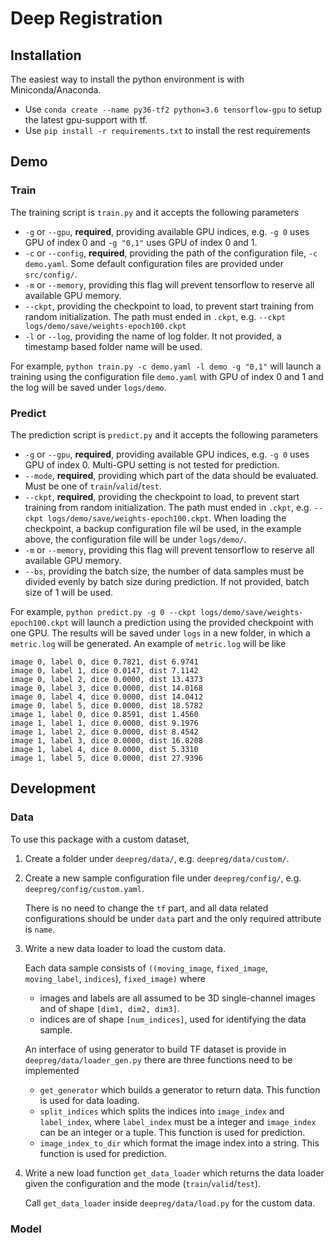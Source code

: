 # Deep Registration


## Installation

The easiest way to install the python environment is with Miniconda/Anaconda.
- Use `conda create --name py36-tf2 python=3.6 tensorflow-gpu` to setup the latest gpu-support with tf.
- Use `pip install -r requirements.txt` to install the rest requirements

## Demo

### Train

The training script is `train.py` and it accepts the following parameters
- `-g` or `--gpu`, **required**, providing available GPU indices, e.g. `-g 0` uses GPU of index 0 and `-g "0,1"` uses GPU of index 0 and 1.
- `-c` or `--config`, **required**, providing the path of the configuration file, `-c demo.yaml`. Some default configuration files are provided under `src/config/`.
- `-m` or `--memory`, providing this flag will prevent tensorflow to reserve all available GPU memory.
- `--ckpt`, providing the checkpoint to load, to prevent start training from random initialization. The path must ended in `.ckpt`, e.g. `--ckpt logs/demo/save/weights-epoch100.ckpt`
- `-l` or `--log`, providing the name of log folder. It not provided, a timestamp based folder name will be used.

For example, `python train.py -c demo.yaml -l demo -g "0,1"` will launch a training using the configuration file `demo.yaml` with GPU of index 0 and 1 and the log will be saved under `logs/demo`.

### Predict

The prediction script is `predict.py` and it accepts the following parameters
- `-g` or `--gpu`, **required**, providing available GPU indices, e.g. `-g 0` uses GPU of index 0. Multi-GPU setting is not tested for prediction.
- `--mode`, **required**, providing which part of the data should be evaluated. Must be one of `train`/`valid`/`test`.
- `--ckpt`, **required**, providing the checkpoint to load, to prevent start training from random initialization. The path must ended in `.ckpt`, e.g. `--ckpt logs/demo/save/weights-epoch100.ckpt`. When loading the checkpoint, a backup configuration file wil be used, in the example above, the configuration file will be under `logs/demo/`. 
- `-m` or `--memory`, providing this flag will prevent tensorflow to reserve all available GPU memory.
- `--bs`, providing the batch size, the number of data samples must be divided evenly by batch size during prediction. If not provided, batch size of 1 will be used.


For example, `python predict.py -g 0 --ckpt logs/demo/save/weights-epoch100.ckpt` will launch a prediction using the provided checkpoint with one GPU. The results will be saved under `logs` in a new folder, in which a `metric.log` will be generated. An example of `metric.log` will be like

```
image 0, label 0, dice 0.7821, dist 6.9741
image 0, label 1, dice 0.0147, dist 7.1142
image 0, label 2, dice 0.0000, dist 13.4373
image 0, label 3, dice 0.0000, dist 14.0168
image 0, label 4, dice 0.0000, dist 14.0412
image 0, label 5, dice 0.0000, dist 18.5782
image 1, label 0, dice 0.8591, dist 1.4560
image 1, label 1, dice 0.0000, dist 9.1976
image 1, label 2, dice 0.0000, dist 8.4542
image 1, label 3, dice 0.0000, dist 16.8208
image 1, label 4, dice 0.0000, dist 5.3310
image 1, label 5, dice 0.0000, dist 27.9396

```

## Development

### Data

To use this package with a custom dataset,
1. Create a folder under `deepreg/data/`, e.g. `deepreg/data/custom/`.

2. Create a new sample configuration file under `deepreg/config/`, e.g. `deepreg/config/custom.yaml`.

   There is no need to change the `tf` part, and all data related configurations should be under `data` part 
   and the only required attribute is `name`. 

3. Write a new data loader to load the custom data.

    Each data sample consists of `((moving_image`, `fixed_image`, `moving_label`, `indices`), `fixed_image)` where
    
    - images and labels are all assumed to be 3D single-channel images and of shape `[dim1, dim2, dim3]`.
    - indices are of shape `[num_indices]`, used for identifying the data sample. 

    An interface of using generator to build TF dataset is provide
    in `deepreg/data/loader_gen.py` there are three functions need to be implemented
    - `get_generator` which builds a generator to return data. This function is used for data loading.
    - `split_indices` which splits the indices into `image_index` and `label_index`,
    where `label_index` must be a integer and `image_index` can be an integer or a tuple. This function is used for prediction.
    - `image_index_to_dir` which format the image index into a string. This function is used for prediction.
    
4. Write a new load function `get_data_loader` which returns the data loader given the configuration and the mode (`train`/`valid`/`test`).

   Call `get_data_loader` inside `deepreg/data/load.py` for the custom data.

### Model